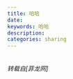 ```yaml
---
title: 哈哈
date: 
keywords: 哈哈
description: 
categories: sharing
---
```

<td class="t_f" id="postmessage_54262">

<img alt="" border="0" class="zoom" data-cf-modified-565f07a8cfe3f19bfce740d3-="" file="http://pic.qiushibaike.com/system/pictures/4428/44285891/medium/app44285891.jpg" id="aimg_axJL0" lazyloadthumb="1" onclick="" onmouseover="" src="http://pic.qiushibaike.com/system/pictures/4428/44285891/medium/app44285891.jpg"/></td>
###### 转载自[菲龙网]